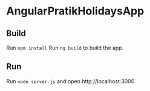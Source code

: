 # AngularPratikHolidaysApp

## Build
Run `npm install`
Run `ng build` to build the app.

## Run
 Run `node server.js` and open http://localhost:3000


